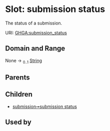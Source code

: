 
# Slot: submission status


The status of a submission.

URI: [GHGA:submission_status](https://w3id.org/GHGA/submission_status)


## Domain and Range

None &#8594;  <sub>0..1</sub> [String](types/String.md)

## Parents


## Children

 *  [submission➞submission status](submission_submission_status.md)

## Used by

